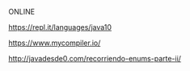 ONLINE  

https://repl.it/languages/java10  

https://www.mycompiler.io/  

http://javadesde0.com/recorriendo-enums-parte-ii/  


